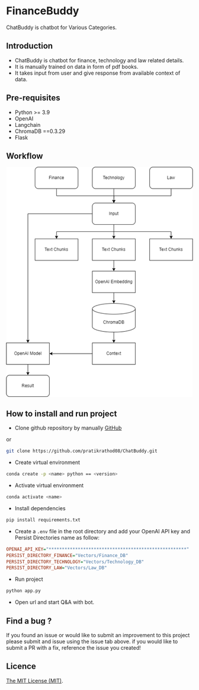 # FinanceBuddy

ChatBuddy is chatbot for Various Categories.

## Introduction 

- ChatBuddy is chatbot for finance, technology and law related details.
- It is manually trained on data in form of pdf books.
- It takes input from user and give response from available context of data.

## Pre-requisites

- Python >= 3.9
- OpenAI
- Langchain
- ChromaDB ==0.3.29
- Flask

## Workflow

![alt Diagram](./docs/ChatBuddy.png)

## How to install and run project

- Clone github repository by manually [GitHub](https://github.com/pratikrathod08/ChatBuddy.git)

or

```bash
git clone https://github.com/pratikrathod08/ChatBuddy.git
```
- Create virtual environment 
```bash
⁠conda create -p <name> python == <version>
```
- Activate virtual environment
```bash
conda activate <name>
```
- Install dependencies
```bash
pip install requirements.txt
```
- Create a `.env` file in the root directory and add your OpenAI API key and Persist Directories name as follow:
```ini
OPENAI_API_KEY="****************************************************"
PERSIST_DIRECTORY_FINANCE="Vectors/Finance_DB"
PERSIST_DIRECTORY_TECHNOLOGY="Vectors/Technology_DB"
PERSIST_DIRECTORY_LAW="Vectors/Law_DB"
```
- Run project 
```bash
python app.py
```
- Open url and start Q&A with bot.

## Find a bug ?

If you found an issue or would like to submit an improvement to this project please submit and issue using the issue tab above. if you would like to submit a PR with a fix, reference the issue you created!

## Licence

[The MIT License (MIT)](LICENSE).



